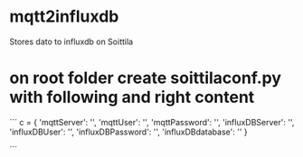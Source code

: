 # mqtt2influxdb
Stores dato to influxdb on Soittila

# on root folder create soittilaconf.py with following and right content
´´´
c  = {
  'mqttServer': '',
  'mqttUser': '',
  'mqttPassword': '',
  'influxDBServer': '',
  'influxDBUser': '',
  'influxDBPassword': '',
  'influxDBdatabase': ''
}

´´´